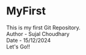 # MyFirst
This is my first Git Repository.
<br>
Author - Sujal Choudhary
<br>
Date - 15/12/2024
<br> Let's Go!!
